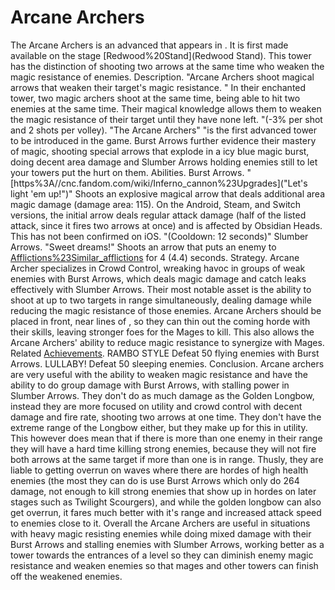 # Arcane Archers

The Arcane Archers is an advanced that appears in . It is first made available on the stage [Redwood%20Stand](Redwood Stand). This tower has the distinction of shooting two arrows at the same time who weaken the magic resistance of enemies.
Description.
"Arcane Archers shoot magical arrows that weaken their target's magic resistance. "
In their enchanted tower, two magic archers shoot at the same time, being able to hit two enemies at the same time. Their magical knowledge allows them to weaken the magic resistance of their target until they have none left. "(-3% per shot and 2 shots per volley). "The Arcane Archers" "is the first advanced tower to be introduced in the game.
Burst Arrows further evidence their mastery of magic, shooting special arrows that explode in a icy blue magic burst, doing decent area damage and Slumber Arrows holding enemies still to let your towers put the hurt on them.
Abilities.
Burst Arrows.
 "[https%3A//cnc.fandom.com/wiki/Inferno_cannon%23Upgrades]("Let's light 'em up!")"
Shoots an explosive magical arrow that deals additional area magic damage (damage area: 115). On the Android, Steam, and Switch versions, the initial arrow deals regular attack damage (half of the listed attack, since it fires two arrows at once) and is affected by Obsidian Heads. This has not been confirmed on iOS. "(Cooldown: 12 seconds)"
Slumber Arrows.
 "Sweet dreams!"
Shoots an arrow that puts an enemy to [Afflictions%23Similar_afflictions](sleep) for 4 (4.4) seconds.
Strategy.
Arcane Archer specializes in Crowd Control, wreaking havoc in groups of weak enemies with Burst Arrows, which deals magic damage and catch leaks effectively with Slumber Arrows. Their most notable asset is the ability to shoot at up to two targets in range simultaneously, dealing damage while reducing the magic resistance of those enemies. Arcane Archers should be placed in front, near lines of , so they can thin out the coming horde with their skills, leaving stronger foes for the Mages to kill. This also allows the Arcane Archers' ability to reduce magic resistance to synergize with Mages.
Related [Achievements](Achievements).
 RAMBO STYLE Defeat 50 flying enemies with Burst Arrows.
 LULLABY! Defeat 50 sleeping enemies.
Conclusion.
Arcane archers are very useful with the ability to weaken magic resistance and have the ability to do group damage with Burst Arrows, with stalling power in Slumber Arrows. They don't do as much damage as the Golden Longbow, instead they are more focused on utility and crowd control with decent damage and fire rate, shooting two arrows at one time. They don't have the extreme range of the Longbow either, but they make up for this in utility. This however does mean that if there is more than one enemy in their range they will have a hard time killing strong enemies, because they will not fire both arrows at the same target if more than one is in range. Thusly, they are liable to getting overrun on waves where there are hordes of high health enemies (the most they can do is use Burst Arrows which only do 264 damage, not enough to kill strong enemies that show up in hordes on later stages such as Twilight Scourgers), and while the golden longbow can also get overrun, it fares much better with it's range and increased attack speed to enemies close to it. Overall the Arcane Archers are useful in situations with heavy magic resisting enemies while doing mixed damage with their Burst Arrows and stalling enemies with Slumber Arrows, working better as a tower towards the entrances of a level so they can diminish enemy magic resistance and weaken enemies so that mages and other towers can finish off the weakened enemies.